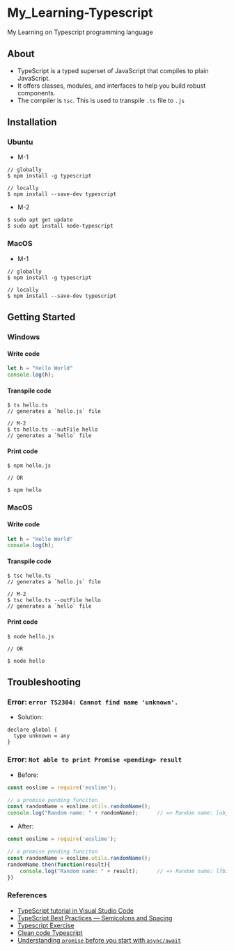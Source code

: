 # My_Learning-Typescript
My Learning on Typescript programming language

## About
* TypeScript is a typed superset of JavaScript that compiles to plain JavaScript. 
* It offers classes, modules, and interfaces to help you build robust components.
* The compiler is `tsc`. This is used to transpile `.ts` file to `.js`

## Installation
### Ubuntu
- M-1
```console
// globally
$ npm install -g typescript

// locally
$ npm install --save-dev typescript
```
- M-2
```console
$ sudo apt get update
$ sudo apt install node-typescript
```

### MacOS
- M-1
```console
// globally
$ npm install -g typescript

// locally
$ npm install --save-dev typescript
```


## Getting Started
### Windows

#### Write code
```ts
let h = "Hello World"
console.log(h);
```
#### Transpile code
```console
$ ts hello.ts
// generates a `hello.js` file

// M-2
$ ts hello.ts --outFile hello
// generates a `hello` file
```

#### Print code
```console
$ npm hello.js

// OR

$ npm hello
```

### MacOS

#### Write code
```ts
let h = "Hello World"
console.log(h);
```
#### Transpile code
```console
$ tsc hello.ts
// generates a `hello.js` file

// M-2
$ tsc hello.ts --outFile hello
// generates a `hello` file
```

#### Print code
```console
$ node hello.js

// OR

$ node hello
```

## Troubleshooting
### Error: `error TS2304: Cannot find name 'unknown'.`
* Solution:

```
declare global {
  type unknown = any
}
```
### Error: `Not able to print Promise <pending> result`
* Before:
```ts
const eoslime = require('eoslime');

// a promise pending funciton
const randomName = eoslime.utils.randomName();
console.log("Random name: " + randomName);		// => Random name: [object Promise]
```

* After:
```ts
const eoslime = require('eoslime');

// a promise pending funciton
const randomName = eoslime.utils.randomName();
randomName.then(function(result){
	console.log("Random name: " + result);		// => Random name: lfb3a45e344e
})
```

### References
* [TypeScript tutorial in Visual Studio Code](https://code.visualstudio.com/docs/typescript/typescript-tutorial)
* [TypeScript Best Practices — Semicolons and Spacing](https://levelup.gitconnected.com/typescript-best-practices-semicolons-and-spacing-5be9c5963604)
* [Typescript Exercise](https://github.com/typescript-exercises/typescript-exercises/tree/master/src/exercises)
* [Clean code Typescript](https://github.com/labs42io/clean-code-typescript)
* [Understanding `promise` before you start with `async/await`](https://bluepnume.medium.com/learn-about-promises-before-you-start-using-async-await-eb148164a9c8)
